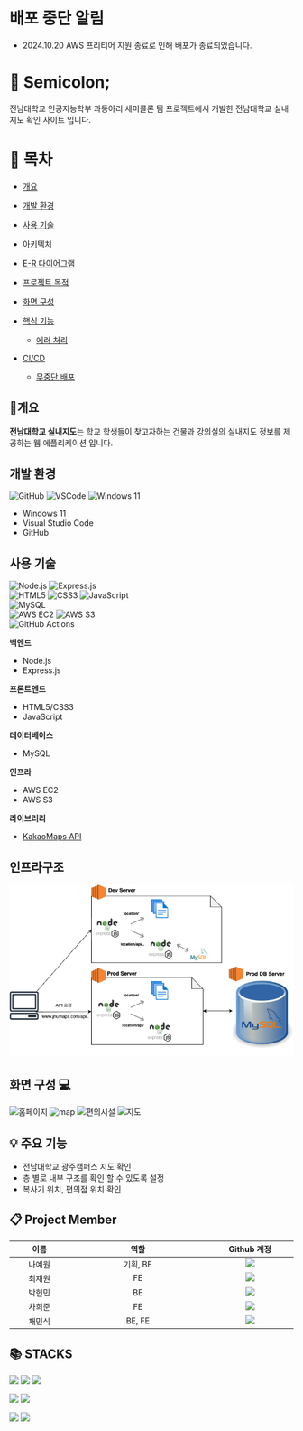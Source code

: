 # 배포 중단 알림
- 2024.10.20 AWS 프리티어 지원 종료로 인해 배포가 종료되었습니다. 

# :pushpin: Semicolon; 
<p>전남대학교 인공지능학부 과동아리 세미콜론 팀 프로젝트에서 개발한 전남대학교 실내지도 확인 사이트 입니다.</p>

# 📖 목차 
 - [개요](#개요) 
 - [개발 환경](#개발-환경)
 - [사용 기술](#사용-기술)
 - [아키텍처](#시스템-아키텍처) 
 - [E-R 다이어그램](#e-r-다이어그램)
 - [프로젝트 목적](#프로젝트-목적)
 - [화면 구성](#화면-구성)
 -  [핵심 기능](#핵심-기능)
    - [에러 처리](#에러처리)

 - [CI/CD](#cicd)
    - [무중단 배포](#무중단-배포)


## 📃개요
**전남대학교 실내지도**는 학교 학생들이 찾고자하는 건물과 강의실의 실내지도 정보를 제공하는 웹 에플리케이션 입니다.<br> 

## 개발 환경

![GitHub](https://img.shields.io/badge/github-606060?style=flat&logo=github) 
![VSCode](https://img.shields.io/badge/vscode-blue?style=flat&logo=VisualStudioCode) 
![Windows 11](https://img.shields.io/badge/windows%2011-0078D6?style=flat&logo=windows)

- Windows 11
- Visual Studio Code
- GitHub

## 사용 기술

![Node.js](https://img.shields.io/badge/Node.js-18-339933?style=flat&logo=nodedotjs)  ![Express.js](https://img.shields.io/badge/Express.js-4.18-000000?style=flat&logo=express)  
![HTML5](https://img.shields.io/badge/HTML5-E34F26?style=flat&logo=html5)  ![CSS3](https://img.shields.io/badge/CSS3-1572B6?style=flat&logo=css3)  ![JavaScript](https://img.shields.io/badge/JavaScript-F7DF1E?style=flat&logo=javascript)  
![MySQL](https://img.shields.io/badge/MySQL-8.0.28-4479A1?style=flat&logo=mysql)  
![AWS EC2](https://img.shields.io/badge/AWS%20EC2-FF9900?style=flat&logo=amazonec2)  ![AWS S3](https://img.shields.io/badge/AWS%20S3-FF9900?style=flat&logo=amazons3)  
![GitHub Actions](https://img.shields.io/badge/GitHub%20Actions-2088FF?style=flat&logo=githubactions)

**백엔드**
- Node.js
- Express.js

**프론트엔드**
- HTML5/CSS3
- JavaScript

**데이터베이스**
- MySQL

**인프라**
- AWS EC2
- AWS S3


**라이브러리**
- [KakaoMaps API](https://apis.map.kakao.com/)

## 인프라구조
![인프라구조](https://github.com/yew0n12/Semicolon_web/blob/realMain/public/images/jnu.drawio.png)



## 화면 구성 💻
![홈페이지](https://github.com/user-attachments/assets/ff725a69-7c54-4dad-a3ee-5dafec2f561e)
![map ](https://github.com/user-attachments/assets/25d3e779-8217-4464-a134-b60a92daa542)
![편의시설](https://github.com/user-attachments/assets/54cb5ebe-2a84-4744-9aa3-d1cfadfcf372)
![지도](https://github.com/user-attachments/assets/8de9398a-5b0b-44e5-b275-3a20045d8431)


## :bulb: 주요 기능
<ul>
	<li>전남대학교 광주캠퍼스 지도 확인</li>
	<li>층 별로 내부 구조를 확인 할 수 있도록 설정</li>
	<li>복사기 위치, 편의점 위치 확인</li>
</ul>
	
## :clipboard: Project Member
<table width="800">
<thead>
<tr>
<th width="100" align="center">이름</th>
<th width="250" align="center">역할</th>
<th width="150" align="center">Github 계정</th>
</tr> 
</thead>

<tbody>
<tr>
<td width="100" align="center">나예원</td>
<td width="250" align="center">기획, BE </td>
<td width="150" align="center">
  <a href="https://github.com/yew0n12" target="_blank"><img src="https://img.shields.io/badge/yew0n12-655ced?style=social&logo=github"></a></td>
</tr>
	
<tr>
<td width="100" align="center">최재원</td>
<td width="250" align="center">FE</td>
<td width="150" align="center">	
	<a href="https://github.com/ppre1ude" target="_blank"><img src="https://img.shields.io/badge/ppre1ude-655ced?style=social&logo=github"></a></td>
</td>
</tr>

<tr>
<td width="100" align="center">박현민</td>
<td width="250" align="center">BE</td>
<td width="150" align="center">	
	<a href="" target="https://github.com/hyunminee"><img src="https://img.shields.io/badge/hyunminee-655ced?style=social&logo=github"></a></td>
</td>
</tr>
	
<tr>
<td width="100" align="center">차희준</td>
<td width="250" align="center">FE</td>
<td width="150" align="center">	
	<a href="https://github.com/mono009" target="_blank"><img src="https://img.shields.io/badge/mono009-655ced?style=social&logo=github"/></a>
</td>
</tr>

<tr>
<td width="100" align="center">채민식</td>
<td width="250" align="center">BE, FE</td>
<td width="150" align="center">	
	<a href="https://github.com/minsik" target="_blank"><img src="https://img.shields.io/badge/minsik-655ced?style=social&logo=github"/></a>
</td>
</tr>
</tbody>
</table>

## 📚 STACKS
<p>
  <img src="https://img.shields.io/badge/html5-E34F26?style=for-the-badge&logo=html5&logoColor=white"> 
  <img src="https://img.shields.io/badge/css-1572B6?style=for-the-badge&logo=css3&logoColor=white"> 
  <img src="https://img.shields.io/badge/javascript-F7DF1E?style=for-the-badge&logo=javascript&logoColor=black"> 
</p>
<p>
  <img src="https://img.shields.io/badge/mysql-4479A1?style=for-the-badge&logo=mysql&logoColor=white"> 
  <img src="https://img.shields.io/badge/node.js-339933?style=for-the-badge&logo=Node.js&logoColor=white">
</p>
<p>
  <img src="https://img.shields.io/badge/amazonaws-232F3E?style=for-the-badge&logo=amazonaws&logoColor=white"> 
  <img src="https://img.shields.io/badge/github-181717?style=for-the-badge&logo=github&logoColor=white">
</p>








